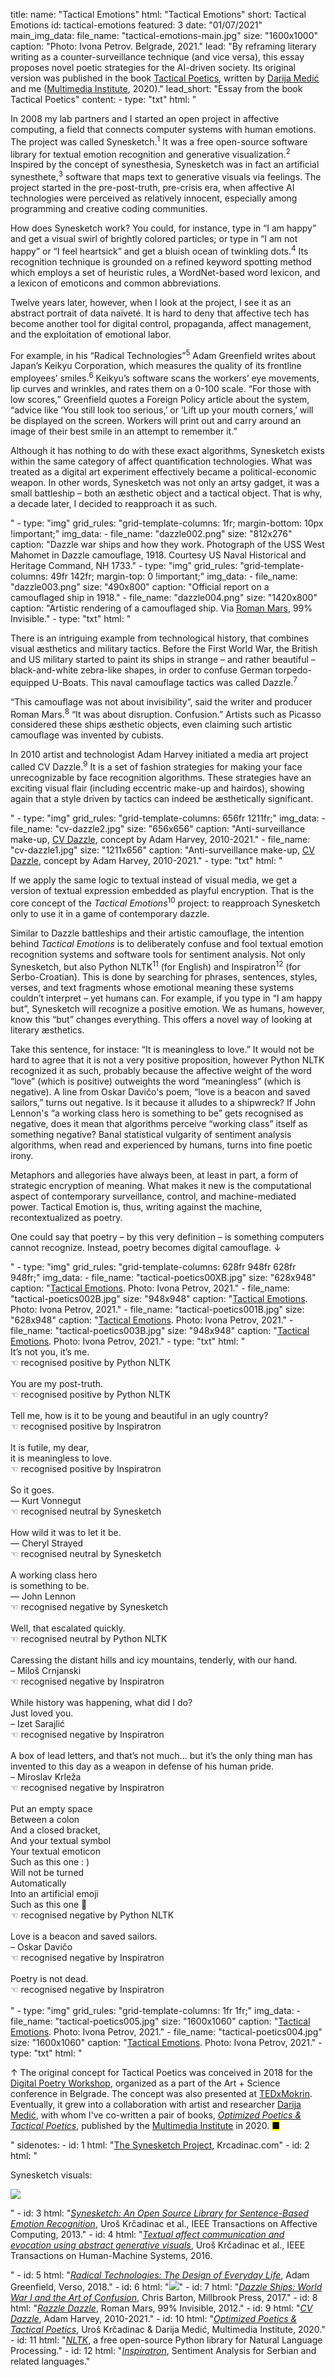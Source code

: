 title: 
    name: "Tactical Emotions"
    html: "Tactical Emotions"
    short: Tactical Emotions
id: tactical-emotions
featured: 3
date: "01/07/2021"
main_img_data:
    file_name: "tactical-emotions-main.jpg"
    size: "1600x1000"
    caption: "Photo: Ivona Petrov. Belgrade, 2021."
lead: "By reframing literary writing as a counter-surveillance technique (and vice versa), this essay proposes novel poetic strategies for the AI-driven society. Its original version was published in the book <span class=italic-style><a href='/download/research/tactical_poetics_2020.pdf' target='_blank'>Tactical Poetics</a></span>, written by <a href='https://monoskop.org/Darija_Medi%C4%87' target='_blank'>Darija Medić</a> and me (<a href='https://mi2.hr/en/2021/01/english-darija-medic-uros-krcadinac-tactical-poetics-optimised-poetics/' target='_blank'>Multimedia Institute</a>, 2020)."
lead_short: "Essay from the book <span class=italic-style>Tactical Poetics</span>"
content:
    - type: "txt"
      html: "<p>In 2008 my lab partners and I started an open project in affective computing, a field that connects computer systems with human emotions. The project was called Synesketch.<sup id='s1'>1</sup> It was a free open-source software library for textual emotion recognition and generative visualization.<sup id='s2'>2</sup> Inspired by the concept of synesthesia, Synesketch was in fact an artificial synesthete,<sup id='s3'>3</sup> software that maps text to generative visuals via feelings. The project started in the pre-post-truth, pre-crisis era, when affective AI technologies were perceived as relatively innocent, especially among programming and creative coding communities.</p>
      <p>How does Synesketch work? You could, for instance, type in “I am happy” and get a visual swirl of brightly colored particles; or type in “I am not happy” or “I feel heartsick” and get a bluish ocean of twinkling dots.<sup id='s4'>4</sup> Its recognition technique is grounded on a refined keyword spotting method which employs a set of heuristic rules, a WordNet-based word lexicon, and a lexicon of emoticons and common abbreviations.</p>
      <p>Twelve years later, however, when I look at the project, I see it as an abstract portrait of data naïveté. It is hard to deny that affective tech has become another tool for digital control, propaganda, affect management, and the exploitation of emotional labor.</p>
      <p>For example, in his “Radical Technologies”<sup id='s5'>5</sup> Adam Greenfield writes about Japan’s Keikyu Corporation, which measures the quality of its frontline employees’ smiles.<sup id='s6'>6</sup> Keikyu’s software scans the workers’ eye movements, lip curves and wrinkles, and rates them on a 0-100 scale. “For those with low scores,” Greenfield quotes a Foreign Policy article about the system, “advice like ‘You still look too serious,’ or ‘Lift up your mouth corners,’ will be displayed on the screen. Workers will print out and carry around an image of their best smile in an attempt to remember it.”</p>
      <p>Although it has nothing to do with these exact algorithms, Synesketch exists within the same category of affect quantification technologies. What was treated as a digital art experiment effectively became a political-economic weapon. In other words, Synesketch was not only an artsy gadget, it was a small battleship – both an æsthetic object and a tactical object. That is why, a decade later, I decided to reapproach it as such.</p>"
    - type: "img"
      grid_rules: "grid-template-columns: 1fr; margin-bottom: 10px !important;"
      img_data:
        - file_name: "dazzle002.png"
          size: "812x276"
          caption: "Dazzle war ships and how they work. Photograph of the USS West Mahomet in Dazzle camouflage, 1918. Courtesy US Naval Historical and Heritage Command, NH 1733."
    - type: "img"
      grid_rules: "grid-template-columns: 49fr 142fr; margin-top: 0 !important;"
      img_data:
        - file_name: "dazzle003.png"
          size: "490x800"
          caption: "Official report on a camouflaged ship in 1918."
        - file_name: "dazzle004.png"
          size: "1420x800"
          caption: "Artistic rendering of a camouflaged ship. Via <a href='https://99percentinvisible.org/episode/episode-65-razzle-dazzle/' target='_blank'>Roman Mars</a>, 99% Invisible."
    - type: "txt"
      html: "<p>There is an intriguing example from technological history, that combines visual æsthetics and military tactics. Before the First World War, the British and US military started to paint its ships in strange – and rather beautiful – black-and-white zebra-like shapes, in order to confuse German torpedo-equipped U-Boats. This naval camouflage tactics was called Dazzle.<sup id='s7'>7</sup></p>
      <p>“This camouflage was not about invisibility”, said the writer and producer Roman Mars.<sup id='s8'>8</sup> “It was about disruption. Confusion.” Artists such as Picasso considered these ships æsthetic objects, even claiming such artistic camouflage was invented by cubists.</p>
      <p>In 2010 artist and technologist Adam Harvey initiated a media art project called CV Dazzle.<sup id='s9'>9</sup> It is a set of fashion strategies for making your face unrecognizable by face recognition algorithms. These strategies have an exciting visual flair (including eccentric make-up and hairdos), showing again that a style driven by tactics can indeed be æsthetically significant.</p>"
    - type: "img"
      grid_rules: "grid-template-columns: 656fr 1211fr;"
      img_data:
        - file_name: "cv-dazzle2.jpg"
          size: "656x656"
          caption: "Anti-surveillance make-up, <a href='https://cvdazzle.com/' target='_blank'>CV Dazzle</a>, concept by Adam Harvey, 2010-2021."
        - file_name: "cv-dazzle1.jpg"
          size: "1211x656"
          caption: "Anti-surveillance make-up, <a href='https://cvdazzle.com/' target='_blank'>CV Dazzle</a>, concept by Adam Harvey, 2010-2021."
    - type: "txt"
      html: "<p>If we apply the same logic to textual instead of visual media, we get a version of textual expression embedded as playful encryption. That is the core concept of the <em>Tactical Emotions</em><sup id='s10'>10</sup> project: to reapproach Synesketch only to use it in a game of contemporary dazzle.</p>
      <p>Similar to Dazzle battleships and their artistic camouflage, the intention behind <em>Tactical Emotions</em> is to deliberately confuse and fool textual emotion recognition systems and software tools for sentiment analysis. Not only Synesketch, but also Python NLTK<sup id='s11'>11</sup> (for English) and Inspiratron<sup id='s12'>12</sup> (for Serbo-Croatian). This is done by searching for phrases, sentences, styles, verses, and text fragments whose emotional meaning these systems couldn’t interpret – yet humans can. For example, if you type in “I am happy but”, Synesketch will recognize a positive emotion. We as humans, however, know this “but” changes everything. This offers a novel way of looking at literary æsthetics.</p>
      <p>Take this sentence, for instace: “It is meaningless to love.” It would not be hard to agree that it is not a very positive proposition, however Python NLTK recognized it as such, probably because the affective weight of the word “love” (which is positive) outweights the word “meaningless” (which is negative). A line from Oskar Davičo's poem, “love is a beacon and saved sailors,” turns out negative. Is it because it alludes to a shipwreck? If John Lennon's “a working class hero is something to be” gets recognised as negative, does it mean that algorithms perceive “working class” itself as something negative? Banal statistical vulgarity of sentiment analysis algorithms, when read and experienced by humans, turns into fine poetic irony.
      <p>Metaphors and allegories have always been, at least in part, a form of strategic encryption of meaning. What makes it new is the computational aspect of contemporary surveillance, control, and machine-mediated power. Tactical Emotion is, thus, writing against the machine, recontextualized as poetry.</p>
      <p>One could say that poetry – by this very definition – is something computers cannot recognize. Instead, poetry becomes digital camouflage. ↓</p>"
    - type: "img"
      grid_rules: "grid-template-columns: 628fr 948fr 628fr 948fr;"
      img_data:
        - file_name: "tactical-poetics00XB.jpg"
          size: "628x948"
          caption: "<a href='/work/projects/optimised-tactical-poetics/' target='_blank'>Tactical Emotions</a>. Photo: Ivona Petrov, 2021."
        - file_name: "tactical-poetics002B.jpg"
          size: "948x948"
          caption: "<a href='/work/projects/optimised-tactical-poetics/' target='_blank'>Tactical Emotions</a>. Photo: Ivona Petrov, 2021."
        - file_name: "tactical-poetics001B.jpg"
          size: "628x948"
          caption: "<a href='/work/projects/optimised-tactical-poetics/' target='_blank'>Tactical Emotions</a>. Photo: Ivona Petrov, 2021."
        - file_name: "tactical-poetics003B.jpg"
          size: "948x948"
          caption: "<a href='/work/projects/optimised-tactical-poetics/' target='_blank'>Tactical Emotions</a>. Photo: Ivona Petrov, 2021."
    - type: "txt"
      html: "<div class='optimised-poetry-cont tactical tact-margin'>
        <div class='col1'>
            <section class='xbold'>
                It’s not you, it’s me.
            </section>
        </div>
        <div class='col2'>
            <section>
                ☜ recognised positive by Python NLTK
            </section>
        </div>  
    </div>
    <div class='optimised-poetry-cont tactical tact-margin'>
        <div class='col1'>
            <section class='xbold'>
                You are my post-truth.
            </section>
        </div>
        <div class='col2'>
            <section>
                ☜ recognised positive by Python NLTK
            </section>
        </div>  
    </div>
    <div class='optimised-poetry-cont tactical tact-margin'>
        <div class='col1'>
            <section class='xbold'>
                Tell me, how is it to be
                young and beautiful in an ugly country?
            </section>
        </div>
        <div class='col2'>
            <section>
                ☜ recognised positive by Inspiratron
            </section>
        </div>  
    </div>
    <div class='optimised-poetry-cont tactical tact-margin'>
        <div class='col1'>
            <section class='xbold'>
                It is futile, my dear,<br>
                it is meaningless to love.
            </section>
        </div>
        <div class='col2'>
            <section>
                ☜ recognised positive by Inspiratron
            </section>
        </div>  
    </div>
    <div class='optimised-poetry-cont tactical tact-margin'>
        <div class='col1'>
            <section class='xbold'>
                So it goes.
            </section>
            <section>
            — Kurt Vonnegut
            </section>
        </div>
        <div class='col2'>
            <section>
                ☜ recognised neutral by Synesketch
            </section>
        </div>  
    </div>
    <div class='optimised-poetry-cont tactical tact-margin'>
        <div class='col1'>
            <section class='xbold'>
                How wild it was to let it be.
            </section>
            <section>
                — Cheryl Strayed
            </section>
        </div>
        <div class='col2'>
            <section>
                ☜ recognised neutral by Synesketch
            </section>
        </div>  
    </div>
    <div class='optimised-poetry-cont tactical tact-margin'>
        <div class='col1'>
            <section class='xbold'>
                A working class hero<br>
                is something to be.</span>
            </section>
            <section>
                — John Lennon
            </section>
        </div>
        <div class='col2'>
            <section>
                ☜ recognised negative by Synesketch
            </section>
        </div>  
    </div>
    <div class='optimised-poetry-cont tactical tact-margin'>
        <div class='col1'>
            <section class='xbold'>
                Well, that escalated quickly.
            </section>
        </div>
        <div class='col2'>
            <section>
                ☜ recognised neutral by Python NLTK
            </section>
        </div>  
    </div>
    <div class='optimised-poetry-cont tactical tact-margin'>
        <div class='col1'>
            <section class='xbold'>
                Caressing the distant hills and icy mountains, tenderly, with our hand.
            </section>
            <section>
            – Miloš Crnjanski
            </section>
        </div>
        <div class='col2'>
            <section>
                ☜ recognised negative by Inspiratron
            </section>
        </div>  
    </div>
    <div class='optimised-poetry-cont tactical tact-margin'>
        <div class='col1'>
            <section class='xbold'>
                While history was happening, what did I do?<br>
                Just loved you.
            </section>
            <section>
                – Izet Sarajlić
            </section>
        </div>
        <div class='col2'>
            <section>
                ☜ recognised negative by Inspiratron
            </section>
        </div>  
    </div>
    <div class='optimised-poetry-cont tactical tact-margin'>
        <div class='col1'>
            <section class='xbold'>
                A box of lead letters, and that’s not much... but it’s the only thing man has invented to this day as a weapon in defense of his human pride.
            </section>
            <section>
                – Miroslav Krleža
            </section>
        </div>
        <div class='col2'>
            <section>
                ☜ recognised negative by Inspiratron
            </section>
        </div>  
    </div>
    <div class='optimised-poetry-cont tactical tact-margin'>
        <div class='col1'>
            <section class='xbold'>
                Put an empty space<br> 
                Between a colon<br> 
                And a closed bracket,<br> 
                And your textual symbol<br> 
                Your textual emoticon<br>
                Such as this one : )<br>
                Will not be turned<br>
                Automatically<br>
                Into an artificial emoji<br>
                Such as this one 🙂<br>
            </section>
        </div>
        <div class='col2'>
            <section>
                ☜ recognised negative by Python NLTK
            </section>
        </div>  
    </div>
    <div class='optimised-poetry-cont tactical tact-margin'>
        <div class='col1'>
            <section class='xbold'>
                Love is a beacon and saved sailors.
            </section>
            <section>
                – Oskar Davičo
            </section>
        </div>
        <div class='col2'>
            <section>
                ☜ recognised negative by Inspiratron
            </section>
        </div>  
    </div>
    <div class='optimised-poetry-cont tactical tact-margin'>
        <div class='col1'>
            <section class='xbold'>
                Poetry is not dead.
            </section>
        </div>
        <div class='col2'>
            <section>
                ☜ recognised negative by Inspiratron
            </section>
        </div>  
    </div>"
    - type: "img"
      grid_rules: "grid-template-columns: 1fr 1fr;"
      img_data:
        - file_name: "tactical-poetics005.jpg"
          size: "1600x1060"
          caption: "<a href='/work/projects/optimised-tactical-poetics/' target='_blank'>Tactical Emotions</a>. Photo: Ivona Petrov, 2021."
        - file_name: "tactical-poetics004.jpg"
          size: "1600x1060"
          caption: "<a href='/work/projects/optimised-tactical-poetics/' target='_blank'>Tactical Emotions</a>. Photo: Ivona Petrov, 2021."
    - type: "txt"
      html: "<p>↑ The original concept for Tactical Poetics was conceived in 2018 for the <a href='/work/projects/optimized-poetry/' target='_blank'>Digital Poetry Workshop</a>, organized as a part of the Art + Science conference in Belgrade. The concept was also presented at <a href='https://www.ted.com/talks/uros_krcedinac_buducnost_jezika' target='_blank'>TEDxMokrin</a>. Eventually, it grew into a collaboration with artist and researcher <a href='https://monoskop.org/Darija_Medi%C4%87' target='_blank'>Darija Medić</a>, with whom I've co-written a pair of books, <a href='/work/projects/optimised-tactical-poetics/' target='_blank'><em>Optimized Poetics & Tactical Poetics</em></a>, published by the <a href='https://mi2.hr/en/2021/01/english-darija-medic-uros-krcadinac-tactical-poetics-optimised-poetics/' target='_blank'>Multimedia Institute</a> in 2020. <mark>&#9632;</mark></p>"
sidenotes:
    - id: 1
      html: "<a href='/work/projects/synesketch'>The Synesketch Project</a>, Krcadinac.com"
    - id: 2
      html: "<p>Synesketch visuals:</p><p><img src='/static/media/notes/tactical-emotions/img/synesketch-example.jpg'></p>"
    - id: 3
      html: "<a href='/download/synesketch/research/2013-Synesketch_An_Open_Source_Library_for_Sentence-based_Emotion_Recognition-Krcadinac_Pasquier_Jovanovic_and_Devedzic.pdf' target='_blank'><em>Synesketch: An Open Source Library for Sentence-Based Emotion Recognition</em></a>, Uroš Krčadinac et al., IEEE Transactions on Affective Computing, 2013."
    - id: 4
      html: "<a href='/download/synesketch/research/2016-Textual_Affect_Communication_and_Evocation_Using_Abstract_Generative_Visuals-Krcadinac_Jovanovic_Devedzic_and_Pasquier.pdf' target='_blank'><em>Textual affect communication and evocation using abstract generative visuals</em></a>, Uroš Krčadinac et al., IEEE Transactions on Human-Machine Systems, 2016.</p>"
    - id: 5
      html: "<a href='https://www.versobooks.com/books/2742-radical-technologies' target='_blank'><em>Radical Technologies: The Design of Everyday Life</em></a>, Adam Greenfield, Verso, 2018."
    - id: 6
      html: "<img src='/static/media/notes/tactical-emotions/img/smilescan3.png'>"
    - id: 7
      html: "<a href='https://chrisbarton.info/books/dazzle.html' target='_blank'><em>Dazzle Ships: World War I and the Art of Confusion</em></a>, Chris Barton, Millbrook Press, 2017."
    - id: 8
      html: "<a href='https://99percentinvisible.org/episode/episode-65-razzle-dazzle/' target='_blank'><em>Razzle Dazzle</em></a>, Roman Mars, 99% Invisible, 2012."
    - id: 9
      html: "<a href='https://cvdazzle.com' target='_blank'><em>CV Dazzle</em></a>, Adam Harvey, 2010-2021."
    - id: 10
      html: "<a href='/work/projects/optimised-tactical-poetics/' target='_blank'><em>Optimized Poetics & Tactical Poetics</em></a>, Uroš Krčadinac & Darija Medić, Multimedia Institute, 2020."
    - id: 11
      html: "<a href='https://www.nltk.org/' target='_blank'><em>NLTK</em></a>, a free open-source Python library for Natural Language Processing."
    - id: 12
      html: "<a href='https://www.inspiratron.org/SerbianSentiment.php' target='_blank'><em>Inspiratron</em></a>, Sentiment Analysis for Serbian and related languages."